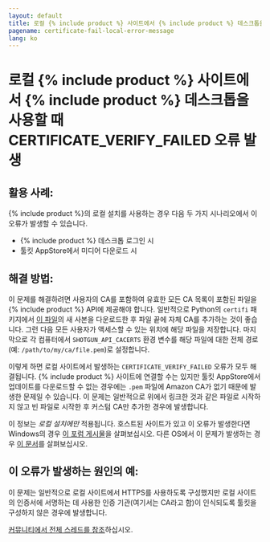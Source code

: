```yaml
---
layout: default
title: 로컬 {% include product %} 사이트에서 {% include product %} 데스크톱을 사용할 때 CERTIFICATE_VERIFY_FAILED 오류 발생
pagename: certificate-fail-local-error-message
lang: ko
---
```


# 로컬 {% include product %} 사이트에서 {% include product %} 데스크톱을 사용할 때 CERTIFICATE_VERIFY_FAILED 오류 발생

## 활용 사례:

{% include product %}의 로컬 설치를 사용하는 경우 다음 두 가지 시나리오에서 이 오류가 발생할 수 있습니다.

- {% include product %} 데스크톱 로그인 시
- 툴킷 AppStore에서 미디어 다운로드 시

## 해결 방법:

이 문제를 해결하려면 사용자의 CA를 포함하여 유효한 모든 CA 목록이 포함된 파일을 {% include product %} API에 제공해야 합니다. 일반적으로 Python의 `certifi` 패키지에서 [이 파일](https://github.com/certifi/python-certifi/blob/master/certifi/cacert.pem)의 새 사본을 다운로드한 후 파일 끝에 자체 CA를 추가하는 것이 좋습니다. 그런 다음 모든 사용자가 액세스할 수 있는 위치에 해당 파일을 저장합니다. 마지막으로 각 컴퓨터에서 `SHOTGUN_API_CACERTS` 환경 변수를 해당 파일에 대한 전체 경로(예: `/path/to/my/ca/file.pem`)로 설정합니다.

이렇게 하면 로컬 사이트에서 발생하는 `CERTIFICATE_VERIFY_FAILED` 오류가 모두 해결됩니다. {% include product %} 사이트에 연결할 수는 있지만 툴킷 AppStore에서 업데이트를 다운로드할 수 없는 경우에는 `.pem` 파일에 Amazon CA가 없기 때문에 발생한 문제일 수 있습니다. 이 문제는 일반적으로 위에서 링크한 것과 같은 파일로 시작하지 않고 빈 파일로 시작한 후 커스텀 CA만 추가한 경우에 발생합니다.

이 정보는 *로컬 설치에만* 적용됩니다. 호스트된 사이트가 있고 이 오류가 발생한다면 Windows의 경우 [이 포럼 게시물](https://community.shotgridsoftware.com/t/certificate-verify-failed-error-on-windows/8860)을 살펴보십시오. 다른 OS에서 이 문제가 발생하는 경우 [이 문서](https://developer.shotgridsoftware.com/ko/c593f0aa/)를 살펴보십시오.

## 이 오류가 발생하는 원인의 예:

이 문제는 일반적으로 로컬 사이트에서 HTTPS를 사용하도록 구성했지만 로컬 사이트의 인증서에 서명하는 데 사용한 인증 기관(여기서는 CA라고 함)이 인식되도록 툴킷을 구성하지 않은 경우에 발생합니다.

[커뮤니티에서 전체 스레드를 참조](https://community.shotgridsoftware.com/t/getting-certificate-verify-failed-when-using-shotgun-desktop-on-a-local-shotgun-site/10466)하십시오.

